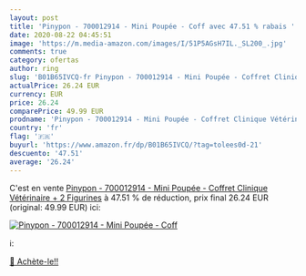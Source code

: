 ```yaml
---
layout: post
title: 'Pinypon - 700012914 - Mini Poupée - Coff avec 47.51 % rabais '
date: 2020-08-22 04:45:51
image: 'https://m.media-amazon.com/images/I/51P5AGsH7IL._SL200_.jpg'
comments: true
category: ofertas
author: ring
slug: 'B01B65IVCQ-fr Pinypon - 700012914 - Mini Poupée - Coffret Clinique Vétérinaire + 2 Figurines'
actualPrice: 26.24 EUR
currency: EUR
price: 26.24
comparePrice: 49.99 EUR
prodname: 'Pinypon - 700012914 - Mini Poupée - Coffret Clinique Vétérinaire + 2 Figurines'
country: 'fr'
flag: '🇫🇷'
buyurl: 'https://www.amazon.fr/dp/B01B65IVCQ/?tag=tolees0d-21'
descuento: '47.51'
average: '26.24'
---
```


C'est en vente [Pinypon - 700012914 - Mini Poupée - Coffret Clinique Vétérinaire + 2 Figurines](https://www.amazon.fr/dp/B01B65IVCQ/?tag=tolees0d-21)  à  47.51 % de réduction, prix final  26.24 EUR (original: 49.99 EUR) ici:

[![Pinypon - 700012914 - Mini Poupée - Coff](https://m.media-amazon.com/images/I/51P5AGsH7IL._SL200_.jpg)](https://www.amazon.fr/dp/B01B65IVCQ/?tag=tolees0d-21)

ℹ️:


[🛒 Achète-le!!](https://www.amazon.fr/dp/B01B65IVCQ/?tag=tolees0d-21)
